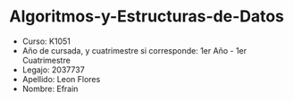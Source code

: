 # Algoritmos-y-Estructuras-de-Datos

- Curso: K1051 
- Año de cursada, y cuatrimestre si corresponde: 1er Año - 1er Cuatrimestre
- Legajo: 2037737
- Apellido: Leon Flores
- Nombre: Efrain
